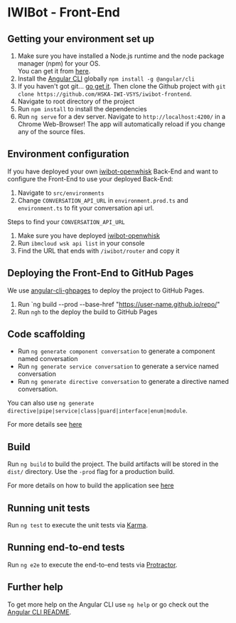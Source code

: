# IWIBot - Front-End

## Getting your environment set up  
1. Make sure you have installed a Node.js runtime and the node package manager (npm) for your OS.  
You can get it from [here](https://nodejs.org/en/download/).
2. Install the [Angular CLI](https://github.com/angular/angular-cli) globally `npm install -g @angular/cli`
3. If you haven't got git... [go get it](https://git-scm.com/downloads). 
Then clone the Github project with `git clone https://github.com/HSKA-IWI-VSYS/iwibot-frontend`.
4. Navigate to root directory of the project
5. Run `npm install` to install the dependencies  
6. Run `ng serve` for a dev server. Navigate to `http://localhost:4200/` in a Chrome Web-Browser! The app will automatically reload if you change any of the source files.

## Environment configuration

If you have deployed your own [iwibot-openwhisk](https://github.com/HSKA-IWI-VSYS/iwibot-openwhisk) Back-End and want to configure the Front-End to use your deployed Back-End:
1. Navigate to `src/environments`
2. Change `CONVERSATION_API_URL` in `environment.prod.ts` and `environment.ts`  to fit your conversation api url.

Steps to find your `CONVERSATION_API_URL`
1. Make sure you have deployed [iwibot-openwhisk](https://github.com/HSKA-IWI-VSYS/iwibot-openwhisk)
2. Run `ibmcloud wsk api list` in your console
3. Find the URL that ends with `/iwibot/router` and copy it
 
## Deploying the Front-End to GitHub Pages

We use [angular-cli-ghpages](https://github.com/angular-schule/angular-cli-ghpages) to deploy the project to GitHub Pages.

1. Run `ng build --prod --base-href "https://user-name.github.io/repo/"
2. Run `ngh` to the deploy the build to GitHub Pages

## Code scaffolding

* Run `ng generate component conversation` to generate a component named conversation
* Run `ng generate service conversation` to generate a service named conversation
* Run `ng generate directive conversation` to generate a directive named conversation.  

You can also use `ng generate directive|pipe|service|class|guard|interface|enum|module`.  

For more details see [here](https://scotch.io/tutorials/use-the-angular-cli-for-faster-angular-2-projects#toc-generate-parts-of-your-application)

## Build

Run `ng build` to build the project. The build artifacts will be stored in the `dist/` directory. Use the `-prod` flag for a production build.

For more details on how to build the application see [here](https://scotch.io/tutorials/use-the-angular-cli-for-faster-angular-2-projects#toc-building-our-app)

## Running unit tests

Run `ng test` to execute the unit tests via [Karma](https://karma-runner.github.io).

## Running end-to-end tests

Run `ng e2e` to execute the end-to-end tests via [Protractor](http://www.protractortest.org/).

## Further help

To get more help on the Angular CLI use `ng help` or go check out the [Angular CLI README](https://github.com/angular/angular-cli/blob/master/README.md).
